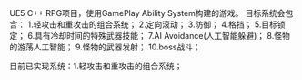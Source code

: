 UE5 C++ RPG项目，使用GamePlay Ability System构建的游戏。
目标系统会包含：
1.轻攻击和重攻击的组合系统；
2.定向滚动；
3.防御；
4.格挡；
5.目标锁定；
6.具有冷却时间的特殊武器技能；
7.AI Avoidance(人工智能躲避)；
8.怪物的游荡人工智能；
9.怪物的武器发射；
10.boss战斗；

目前已实现系统：1.轻攻击和重攻击的组合系统；

